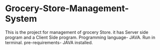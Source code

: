 # Grocery-Store-Management-System
This is the project for management of grocery Store.
it has Server side program and a Client Side program.
Programming language- JAVA.
Run in terminal.
pre-requirements- JAVA installed.
